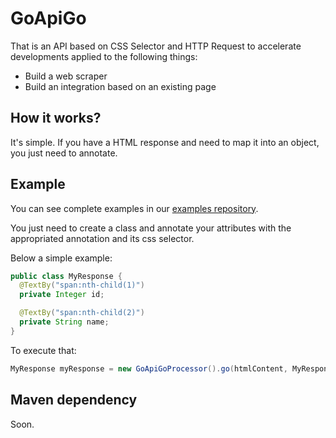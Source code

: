 # GoApiGo

That is an API based on CSS Selector and HTTP Request to accelerate developments applied to the following things:
* Build a web scraper
* Build an integration based on an existing page

## How it works?

It's simple. If you have a HTML response and need to map it into an object, you just need to annotate.

## Example

You can see complete examples in our [examples repository](https://github.com/GoApiGo/goapigo-examples).

You just need to create a class and annotate your attributes with the appropriated annotation and its css selector.

Below a simple example:

```java
public class MyResponse {
  @TextBy("span:nth-child(1)")
  private Integer id;

  @TextBy("span:nth-child(2)")
  private String name;
}
```

To execute that:

```java
MyResponse myResponse = new GoApiGoProcessor().go(htmlContent, MyResponse.class);
```

## Maven dependency

Soon.